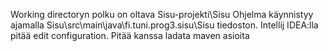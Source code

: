 Working directoryn polku on oltava Sisu-projekti\Sisu
Ohjelma käynnistyy ajamalla Sisu\src\main\java\fi.tuni.prog3.sisu\Sisu tiedoston.
Intellij IDEA:lla pitää edit configuration. Pitää kanssa ladata maven asioita
